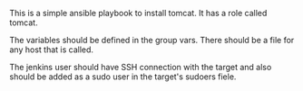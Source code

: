 This is a simple ansible playbook to install tomcat. It has a role called tomcat. 

The variables should be defined in the group vars. There should be a file for any host that is called. 

The jenkins user should have SSH connection with the target and also should be added as a sudo user in the target's sudoers fiele.
